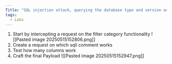 ```yaml
---
Title: "SQL injection attack, querying the database type and version on MySQL and Microsoft"
tags:
  - Labs
---
```

1. Start by intercepting a request on the filter category functionality
![[Pasted image 20250515152806.png]]
2. Create a request on which sqli comment works
3. Test how many columns work
4. Craft the final Payload
![[Pasted image 20250515152947.png]]